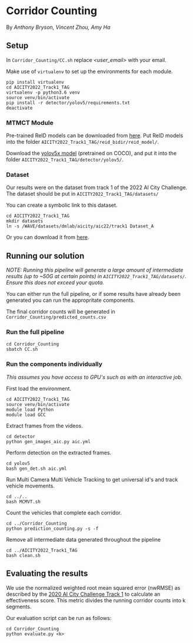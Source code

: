 # Corridor Counting

By _Anthony Bryson, Vincent Zhou, Amy Ha_

## Setup

In `Corridor_Counting/CC.sh` replace _<user_email>_ with your email.

Make use of `virtualenv` to set up the environments for each module.

```
pip install virtualenv
cd AICITY2022_Track1_TAG
virtualenv -p python3.6 venv
source venv/bin/activate
pip install -r detector/yolov5/requirements.txt
deactivate
```

### MTMCT Module

Pre-trained ReID models can be downloaded from [here](https://drive.google.com/drive/folders/1trYAwgsnB414IHcDfkqGSOTJzet0vkvx?usp=sharing). Put ReID models into the folder `AICITY2022_Track1_TAG/reid_bidir/reid_model/`.

Download the [yolov5x model](https://github.com/ultralytics/yolov5/releases/download/v4.0/yolov5x.pt) (pretrained on COCO), and put it into the folder `AICITY2022_Track1_TAG/detector/yolov5/`.

### Dataset

Our results were on the dataset from track 1 of the 2022 AI City Challenge. The dataset should be put in `AICITY2022_Track1_TAG/datasets/`

You can create a symbolic link to this dataset.

```
cd AICITY2022_Track1_TAG
mkdir datasets
ln -s /WAVE/datasets/dmlab/aicity/aic22/track1 Dataset_A
```

Or you can download it from [here](https://www.aicitychallenge.org/2022-track1-download/).

## Running our solution

_NOTE: Running this pipeline will generate a large amount of intermediate results (up to ~50G at certain points) in `AICITY2022_Track1_TAG/datasets/`. Ensure this does not exceed your quota._

You can either run the full pipeline, or if some results have already been generated you can run the appropritate components.

The final corridor counts will be generated in `Corridor_Counting/predicted_counts.csv`

### Run the full pipeline

```
cd Corridor_Counting
sbatch CC.sh
```

### Run the components individually

_This assumes you have access to GPU's such as with an interactive job._

First load the environment.

```
cd AICITY2022_Track1_TAG
source venv/bin/activate
module load Python
module load GCC
```

Extract frames from the videos.

```
cd detector
python gen_images_aic.py aic.yml
```

Perform detection on the extracted frames.

```
cd yolov5
bash gen_det.sh aic.yml
```

Run Multi Camera Multi Vehicle Tracking to get universal id's and track vehicle movements.

```
cd ../..
bash MCMVT.sh
```

Count the vehicles that complete each corridor.

```
cd ../Corridor_Counting
python prediction_counting.py -s -f
```

Remove all intermediate data generated throughout the pipeline

```
cd ../AICITY2022_Track1_TAG
bash clean.sh
```

## Evaluating the results

We use the normalized weighted root mean squared error (nwRMSE) as described by the [2020 AI City Challenge Track 1](https://www.aicitychallenge.org/2020-data-and-evaluation/) to calculate an effectiveness score. This metric divides the running corridor counts into k segments.

Our evaluation script can be run as follows:

```
cd Corridor_Counting
python evaluate.py <k>
```
